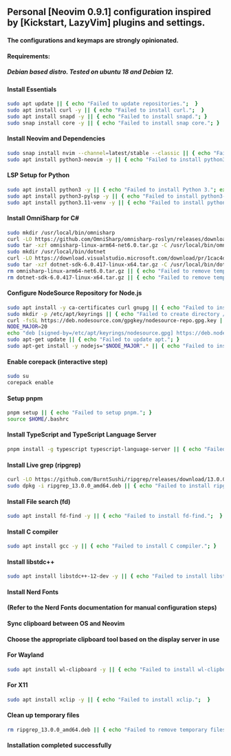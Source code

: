## Personal [Neovim 0.9.1] configuration inspired by [Kickstart, LazyVim] plugins and settings.
#### The configurations and keymaps are strongly opinionated.

#### Requirements:
##### Debian based distro. Tested on ubuntu 18 and Debian 12.

#### Install Essentials
```bash
sudo apt update || { echo "Failed to update repositories.";  }
sudo apt install curl -y || { echo "Failed to install curl.";  }
sudo apt install snapd -y || { echo "Failed to install snapd."; }
sudo snap install core -y || { echo "Failed to install snap core."; }
```

#### Install Neovim and Dependencies
```bash
sudo snap install nvim --channel=latest/stable --classic || { echo "Failed to install nvim via snap."; }
sudo apt install python3-neovim -y || { echo "Failed to install python3-neovim."; }
```

#### LSP Setup for Python
```bash
sudo apt install python3 -y || { echo "Failed to install Python 3."; exit 1; }
sudo apt install python3-pylsp -y || { echo "Failed to install python3-pylsp."; }
sudo apt install python3.11-venv -y || { echo "Failed to install python3.11-venv."; }
```

#### Install OmniSharp for C#
```bash
sudo mkdir /usr/local/bin/omnisharp
curl -LO https://github.com/OmniSharp/omnisharp-roslyn/releases/download/v1.39.10/omnisharp-linux-arm64-net6.0.tar.gz || { echo "Failed to download OmniSharp.";  }
sudo tar -xzf omnisharp-linux-arm64-net6.0.tar.gz -C /usr/local/bin/omnisharp || { echo "Failed to extract OmniSharp."; }
sudo mkdir /usr/local/bin/dotnet
curl -LO https://download.visualstudio.microsoft.com/download/pr/1cac4d08-3025-4c00-972d-5c7ea446d1d7/a83bc5cbedf8b90495802ccfedaeb2e6/dotnet-sdk-6.0.417-linux-x64.tar.gz || { echo "Failed to download dotnet sdk.";  }
sudo tar -xzf dotnet-sdk-6.0.417-linux-x64.tar.gz -C /usr/local/bin/dotnet || { echo "Failed to extract OmniSharp."; }
rm omnisharp-linux-arm64-net6.0.tar.gz || { echo "Failed to remove temporary files."; }
rm dotnet-sdk-6.0.417-linux-x64.tar.gz || { echo "Failed to remove temporary files."; }
```

#### Configure NodeSource Repository for Node.js
```bash
sudo apt install -y ca-certificates curl gnupg || { echo "Failed to install required packages."; }
sudo mkdir -p /etc/apt/keyrings || { echo "Failed to create directory /etc/apt/keyrings."; }
curl -fsSL https://deb.nodesource.com/gpgkey/nodesource-repo.gpg.key | sudo gpg --dearmor -o /etc/apt/keyrings/nodesource.gpg || { echo "Failed to download and setup NodeSource GPG key."; }
NODE_MAJOR=20
echo "deb [signed-by=/etc/apt/keyrings/nodesource.gpg] https://deb.nodesource.com/node_$NODE_MAJOR.x nodistro main" | sudo tee /etc/apt/sources.list.d/nodesource.list || { echo "Failed to add NodeSource repository."; }
sudo apt-get update || { echo "Failed to update apt."; }
sudo apt-get install -y nodejs="$NODE_MAJOR".* || { echo "Failed to install Node.js."; }
```

#### Enable corepack (interactive step)
```bash
sudo su
corepack enable
```

#### Setup pnpm
```bash
pnpm setup || { echo "Failed to setup pnpm."; }
source $HOME/.bashrc
```

#### Install TypeScript and TypeScript Language Server
```bash
pnpm install -g typescript typescript-language-server || { echo "Failed to install TypeScript and TypeScript Language Server.";  }
```

#### Install Live grep (ripgrep)
```bash
curl -LO https://github.com/BurntSushi/ripgrep/releases/download/13.0.0/ripgrep_13.0.0_amd64.deb || { echo "Failed to download ripgrep.";  }
sudo dpkg -i ripgrep_13.0.0_amd64.deb || { echo "Failed to install ripgrep."; }
```

#### Install File search (fd)
```bash
sudo apt install fd-find -y || { echo "Failed to install fd-find.";  }
```

#### Install C compiler
```bash
sudo apt install gcc -y || { echo "Failed to install C compiler."; }
```

#### Install libstdc++
```bash
sudo apt install libstdc++-12-dev -y || { echo "Failed to install libstdc++-12-dev.";  }
```

#### Install Nerd Fonts
#### (Refer to the Nerd Fonts documentation for manual configuration steps)

#### Sync clipboard between OS and Neovim
#### Choose the appropriate clipboard tool based on the display server in use

#### For Wayland
```bash
sudo apt install wl-clipboard -y || { echo "Failed to install wl-clipboard."; }
```

#### For X11
```bash
sudo apt install xclip -y || { echo "Failed to install xclip.";  }
```

#### Clean up temporary files
```bash
rm ripgrep_13.0.0_amd64.deb || { echo "Failed to remove temporary files."; }
```

#### Installation completed successfully
